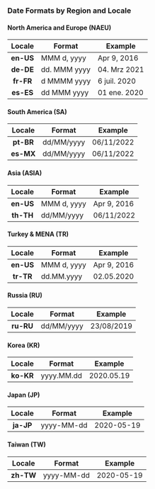 ### Date Formats by Region and Locale

#### North America and Europe (NAEU)

| Locale    | Format       | Example      |
|:---------:|--------------|--------------|
| **en-US** | MMM d, yyyy  | Apr 9, 2016  |
| **de-DE** | dd. MMM yyyy | 04. Mrz 2021 |
| **fr-FR** | d MMMM yyyy  | 6 juil. 2020 |
| **es-ES** | dd MMM yyyy  | 01 ene. 2020 |

#### South America (SA)

| Locale    | Format     | Example    |
|:---------:|------------|------------|
| **pt-BR** | dd/MM/yyyy | 06/11/2022 |
| **es-MX** | dd/MM/yyyy | 06/11/2022 |

#### Asia (ASIA)

| Locale    | Format      | Example     |
|:---------:|-------------|-------------|
| **en-US** | MMM d, yyyy | Apr 9, 2016 |
| **th-TH** | dd/MM/yyyy  | 06/11/2022  |

#### Turkey & MENA (TR)

| Locale    | Format      | Example     |
|:---------:|-------------|-------------|
| **en-US** | MMM d, yyyy | Apr 9, 2016 |
| **tr-TR** | dd.MM.yyyy  | 02.05.2020  |

#### Russia (RU)

| Locale    | Format     | Example    |
|:---------:|------------|------------|
| **ru-RU** | dd/MM/yyyy | 23/08/2019 |

#### Korea (KR)

| Locale    | Format     | Example    |
|:---------:|------------|------------|
| **ko-KR** | yyyy.MM.dd | 2020.05.19 |

#### Japan (JP)

| Locale    | Format     | Example    |
|:---------:|------------|------------|
| **ja-JP** | yyyy-MM-dd | 2020-05-19 |

#### Taiwan (TW)

| Locale    | Format     | Example    |
|:---------:|------------|------------|
| **zh-TW** | yyyy-MM-dd | 2020-05-19 |